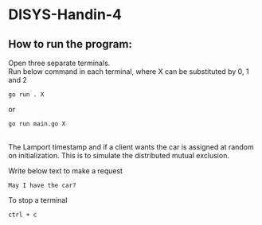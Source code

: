 # DISYS-Handin-4

## How to run the program:

Open three separate terminals.\
Run below command in each terminal, where X can be substituted by 0, 1 and 2
```
go run . X
```
or
```
go run main.go X
```
\
The Lamport timestamp and if a client wants the car is assigned at random on initialization.
This is to simulate the distributed mutual exclusion.

Write below text to make a request
```
May I have the car?
```

To stop a terminal
```
ctrl + c
```